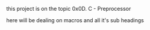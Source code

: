 this project is on the topic 0x0D. C - Preprocessor

here will be dealing on macros and all it's sub headings 
